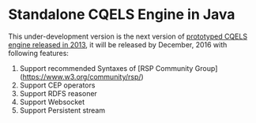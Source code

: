 # Standalone CQELS Engine in Java
This under-development version is the next version of [ prototyped CQELS engine released in 2013](https://github.com/cqels/CQELS-LGPL), it will be released by December, 2016 with following features:

1. Support recommended Syntaxes of [RSP Community Group] (https://www.w3.org/community/rsp/)
2. Support CEP operators
3. Support RDFS reasoner
4. Support Websocket
5. Support Persistent stream

